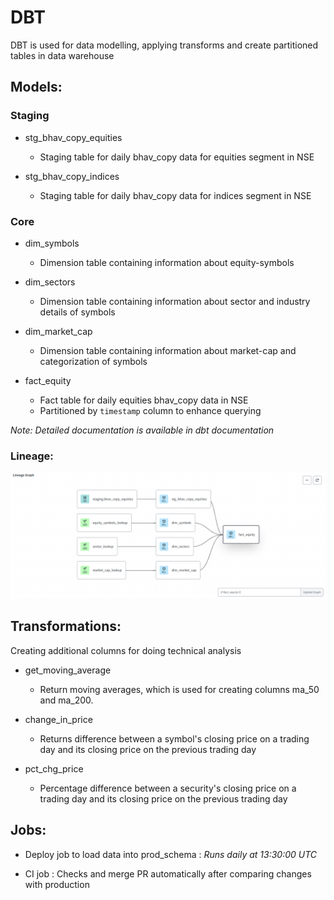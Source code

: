 # DBT

DBT is used for data modelling, applying transforms and create partitioned tables in data warehouse

## Models:

### Staging

- stg_bhav_copy_equities
  - Staging table for daily bhav_copy data for equities segment in NSE

- stg_bhav_copy_indices 
  - Staging table for daily bhav_copy data for indices  segment in NSE

### Core
- dim_symbols
  - Dimension table containing information about equity-symbols

- dim_sectors
  - Dimension table containing information about sector and industry details of symbols

- dim_market_cap
  - Dimension table containing information about market-cap and categorization of symbols

- fact_equity
  - Fact table for daily equities bhav_copy data in NSE
  - Partitioned by `timestamp` column to enhance querying

*Note: Detailed documentation is available in dbt documentation*

### Lineage:
   ![Lineage image](images/fact_table_lineage.png "Lineage")

## Transformations:

  Creating additional columns for doing technical analysis

- get_moving_average

  - Return moving averages, which is used for creating columns ma_50 and ma_200.

- change_in_price

  - Returns difference between a symbol's closing price on a trading day and its closing price on the previous trading day

- pct_chg_price
  - Percentage difference between a security's closing price on a 
  trading day and its closing price on the previous trading day

## Jobs:

- Deploy job to load data into prod_schema : *Runs daily at 13:30:00 UTC*

- CI job : Checks and merge PR automatically after comparing changes with production
